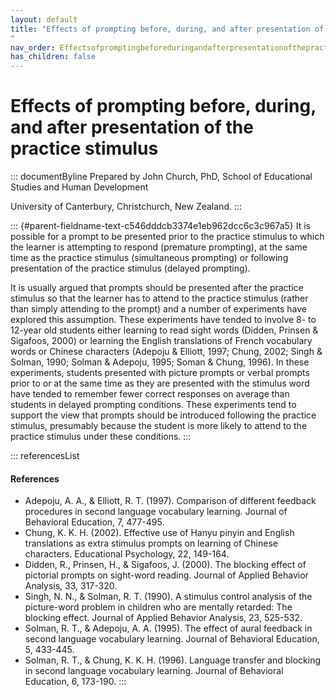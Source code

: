 ```yaml
---
layout: default
title: "Effects of prompting before, during, and after presentation of the practice stimulus 
"
nav_order: Effectsofpromptingbeforeduringandafterpresentationofthepracticestimulus
has_children: false
---
```

# Effects of prompting before, during, and after presentation of the practice stimulus 


::: documentByline
Prepared by John Church, PhD, School of Educational Studies and Human
Development

University of Canterbury, Christchurch, New Zealand.
:::

::: {#parent-fieldname-text-c546dddcb3374e1eb962dcc6c3c967a5}
It is possible for a prompt to be presented prior to the practice
stimulus to which the learner is attempting to respond (premature
prompting), at the same time as the practice stimulus (simultaneous
prompting) or following presentation of the practice stimulus (delayed
prompting).

It is usually argued that prompts should be presented after the practice
stimulus so that the learner has to attend to the practice stimulus
(rather than simply attending to the prompt) and a number of experiments
have explored this assumption. These experiments have tended to involve
8- to 12-year old students either learning to read sight words (Didden,
Prinsen & Sigafoos, 2000) or learning the English translations of French
vocabulary words or Chinese characters (Adepoju & Elliott, 1997; Chung,
2002; Singh & Solman, 1990; Solman & Adepoju, 1995; Soman & Chung,
1996). In these experiments, students presented with picture prompts or
verbal prompts prior to or at the same time as they are presented with
the stimulus word have tended to remember fewer correct responses on
average than students in delayed prompting conditions. These experiments
tend to support the view that prompts should be introduced following the
practice stimulus, presumably because the student is more likely to
attend to the practice stimulus under these conditions.
:::

::: referencesList
#### References

-   Adepoju, A. A., & Elliott, R. T. (1997). Comparison of different
    feedback procedures in second language vocabulary learning. Journal
    of Behavioral Education, 7, 477-495.
-   Chung, K. K. H. (2002). Effective use of Hanyu pinyin and English
    translations as extra stimulus prompts on learning of Chinese
    characters. Educational Psychology, 22, 149-164.
-   Didden, R., Prinsen, H., & Sigafoos, J. (2000). The blocking effect
    of pictorial prompts on sight-word reading. Journal of Applied
    Behavior Analysis, 33, 317-320.
-   Singh, N. N., & Solman, R. T. (1990). A stimulus control analysis of
    the picture-word problem in children who are mentally retarded: The
    blocking effect. Journal of Applied Behavior Analysis, 23, 525-532.
-   Solman, R. T., & Adepoju, A. A. (1995). The effect of aural feedback
    in second language vocabulary learning. Journal of Behavioral
    Education, 5, 433-445.
-   Solman, R. T., & Chung, K. K. H. (1996). Language transfer and
    blocking in second language vocabulary learning. Journal of
    Behavioral Education, 6, 173-190.
:::
